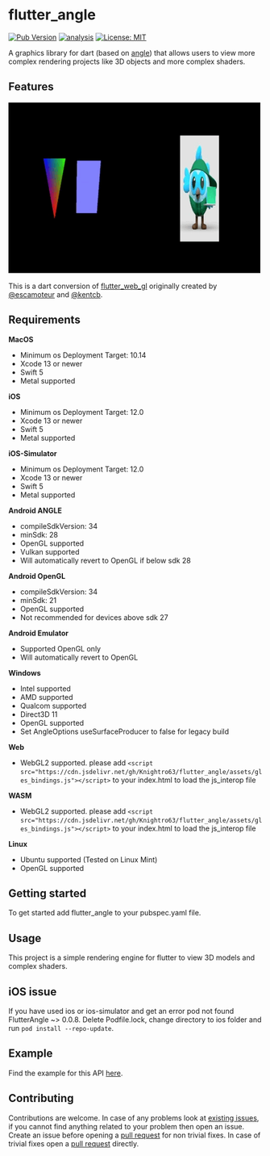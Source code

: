 # flutter_angle

[![Pub Version](https://img.shields.io/pub/v/flutter_angle)](https://pub.dev/packages/flutter_angle)
[![analysis](https://github.com/Knightro63/flutter_angle/actions/workflows/flutter.yml/badge.svg)](https://github.com/Knightro63//flutter_angle/actions/)
[![License: MIT](https://img.shields.io/badge/license-MIT-purple.svg)](https://opensource.org/licenses/MIT)

A graphics library for dart (based on [angle](https://github.com/google/angle)) that allows users to view more complex rendering projects like 3D objects and more complex shaders. 

## Features

![Gif of angle working.](https://github.com/Knightro63/flutter_angle/blob/main/assets/example.gif?raw=true)

This is a dart conversion of [flutter_web_gl](https://github.com/FlutterGL/flutter_web_gl/tree/master) originally created by [@escamoteur](https://github.com/escamoteur) and [@kentcb](https://github.com/kentcb).

## Requirements

**MacOS**
 - Minimum os Deployment Target: 10.14
 - Xcode 13 or newer
 - Swift 5
 - Metal supported

**iOS**
 - Minimum os Deployment Target: 12.0
 - Xcode 13 or newer
 - Swift 5
 - Metal supported

**iOS-Simulator**
 - Minimum os Deployment Target: 12.0
 - Xcode 13 or newer
 - Swift 5
 - Metal supported

**Android ANGLE**
 - compileSdkVersion: 34
 - minSdk: 28
 - OpenGL supported
 - Vulkan supported
 - Will automatically revert to OpenGL if below sdk 28

**Android OpenGL**
 - compileSdkVersion: 34
 - minSdk: 21
 - OpenGL supported
 - Not recommended for devices above sdk 27

**Android Emulator**
 - Supported OpenGL only
 - Will automatically revert to OpenGL

**Windows**
 - Intel supported
 - AMD supported
 - Qualcom supported
 - Direct3D 11
 - OpenGL supported
 - Set AngleOptions useSurfaceProducer to false for legacy build

**Web**
 - WebGL2 supported. please add `<script src="https://cdn.jsdelivr.net/gh/Knightro63/flutter_angle/assets/gles_bindings.js"></script>` to your index.html to load the js_interop file

**WASM**
 - WebGL2 supported. please add `<script src="https://cdn.jsdelivr.net/gh/Knightro63/flutter_angle/assets/gles_bindings.js"></script>` to your index.html to load the js_interop file

**Linux**
 - Ubuntu supported (Tested on Linux Mint)
 - OpenGL supported

## Getting started

To get started add flutter_angle to your pubspec.yaml file.

## Usage

This project is a simple rendering engine for flutter to view 3D models and complex shaders.

## iOS issue

If you have used ios or ios-simulator and get an error pod not found FlutterAngle ~> 0.0.8. Delete Podfile.lock, change directory to ios folder and run `pod install --repo-update`.

## Example

Find the example for this API [here](https://github.com/Knightro63/flutter_angle/tree/main/example/).

## Contributing

Contributions are welcome.
In case of any problems look at [existing issues](https://github.com/Knightro63/flutter_angle/issues), if you cannot find anything related to your problem then open an issue.
Create an issue before opening a [pull request](https://github.com/Knightro63/flutter_angle/pulls) for non trivial fixes.
In case of trivial fixes open a [pull request](https://github.com/Knightro63/flutter_angle/pulls) directly.
